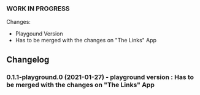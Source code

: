 <!--
	Placeholder for the next version (at the beginning of the line):

    https://github.com/AlCalzone/release-script
    npm run release prerelease beta -- --dry
    npm run release prerelease beta
	### __WORK IN PROGRESS__ - init This is the init Release
-->

### __WORK IN PROGRESS__

Changes:   
- Playgound Version
- Has to be merged with the changes on "The Links" App

## Changelog

### 0.1.1-playground.0 (2021-01-27) - playground version : Has to be merged with the changes on "The Links" App